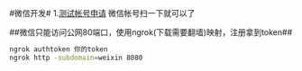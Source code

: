 #微信开发#
1.[测试帐号申请](http://mp.weixin.qq.com/debug/cgi-bin/sandbox?t=sandbox/login)
	微信帐号扫一下就可以了

##微信只能访问公网80端口，使用ngrok(下载需要翻墙)映射，注册拿到token##
~~~bash
ngrok authtoken 你的token
ngrok http -subdomain=weixin 8080	
~~~

	